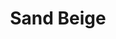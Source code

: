 ---
language: id
layout: product-item
title: Sand Beige
description: Description in &amp; Sand Beige Pool Pebble and Mosaic
keyword: keyword in Sand Beige Pool Pebble and Mosaic
image: /images/6x12-Sand-Beige-1024x683.jpg
sub-title: Pool Pebble and Mosaic
article-1: 
title-right: Pool Pebble and Mosaic
article-right: Pool Pebble and Mosaic
title-2: Pool Pebble and Mosaic
article-2: Pool Pebble and Mosaic
article-3: Pool Pebble and Mosaic
alt-slide1: Pool Pebble and Mosaic
alt-slide2: Pool Pebble and Mosaic
alt-slide3: Pool Pebble and Mosaic
slide1: /images/6x12-Sand-Beige-1024x683.jpg
slide2: /images/6x12-Sand-Beige-1024x683.jpg
slide3: /images/6x12-Sand-Beige-1024x683.jpg
---